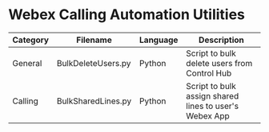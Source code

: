 # Webex Calling Automation Utilities

| Category | Filename | Language | Description |
| --- | --- | --- | --- |
| General | BulkDeleteUsers.py | Python | Script to bulk delete users from Control Hub |
| Calling | BulkSharedLines.py | Python | Script to bulk assign shared lines to user's Webex App |


